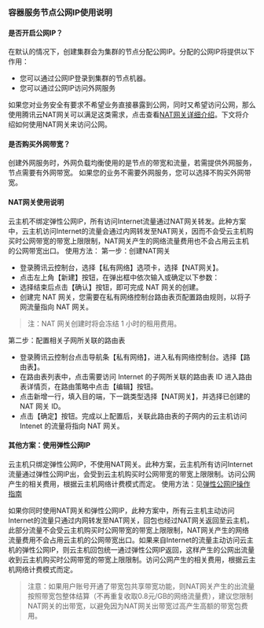 
### 容器服务节点公网IP使用说明
#### 是否开启公网IP？
在默认的情况下，创建集群会为集群的节点分配公网IP。分配的公网IP将提供以下作用：

- 您可以通过公网IP登录到集群的节点机器。
- 您可以通过公网IP访问外网服务

如果您对业务安全有要求不希望业务直接暴露到公网，同时又希望访问公网，那么使用腾讯云NAT网关可以满足这类需求，点击查看[NAT网关详细介绍](https://www.qcloud.com/document/product/215/4975)。下文将介绍如何使用NAT网关来访问公网。

#### 是否购买外网带宽？
创建外网服务时，外网负载均衡使用的是节点的带宽和流量，若需提供外网服务，节点需要有外网带宽。
如果您的业务不需要外网服务，您可以选择不购买外网带宽。

#### NAT网关使用说明

云主机不绑定弹性公网IP，所有访问Internet流量通过NAT网关转发。此种方案中，云主机访问Internet的流量会通过内网转发至NAT网关，因而不会受云主机购买时公网带宽的带宽上限限制，NAT网关产生的网络流量费用也不会占用云主机的公网带宽出口。
使用方法：
第一步：创建NAT网关
- 登录腾讯云控制台，选择【私有网络】选项卡，选择【NAT网关】。
- 点击左上角【新建】按钮，在弹出框中依次输入或确定以下参数：
- 选择结束后点击【确认】按钮，即可完成 NAT 网关的创建。
- 创建完 NAT 网关，您需要在私有网络控制台路由表页配置路由规则，以将子网流量指向 NAT 网关。
>注：NAT 网关创建时将会冻结 1 小时的租用费用。

第二步：配置相关子网所关联的路由表
- 登录腾讯云控制台点击导航条【私有网络】，进入私有网络控制台。选择【路由表】。
- 在路由表列表中，点击需要访问 Internet 的子网所关联的路由表 ID 进入路由表详情页，在路由策略中点击【编辑】按钮。
- 点击新增一行，填入目的端，下一跳类型选择【NAT网关】，并选择已创建的 NAT 网关 ID。
- 点击【确定】按钮。完成以上配置后，关联此路由表的子网内的云主机访问 Intenet 的流量将指向 NAT 网关。


#### 其他方案：使用弹性公网IP
云主机只绑定弹性公网IP，不使用NAT网关。此种方案，云主机所有访问Internet流量通过弹性公网IP出，会受到云主机购买时公网带宽的带宽上限限制。访问公网产生的相关费用，根据云主机网络计费模式而定。
使用方法：见[弹性公网IP操作指南](https://www.qcloud.com/document/product/215/4958#.E6.93.8D.E4.BD.9C.E6.8C.87.E5.8D.97)

如果你同时使用NAT网关和弹性公网IP，此种方案中，所有云主机主动访问Internet的流量只通过内网转发至NAT网关，回包也经过NAT网关返回至云主机，此部分流量不会受云主机购买时公网带宽的带宽上限限制，NAT网关产生的网络流量费用不会占用云主机的公网带宽出口。如果来自Internet的流量主动访问云主机的弹性公网IP，则云主机回包统一通过弹性公网IP返回，这样产生的公网出流量收到云主机购买时公网带宽的带宽上限限制。访问公网产生的相关费用，根据云主机网络计费模式而定。

>注意：如果用户账号开通了带宽包共享带宽功能，则NAT网关产生的出流量按照带宽包整体结算（不再重复收取0.8元/GB的网络流量费），建议您限制NAT网关的出带宽，以避免因为NAT网关出带宽过高产生高额的带宽包费用。



